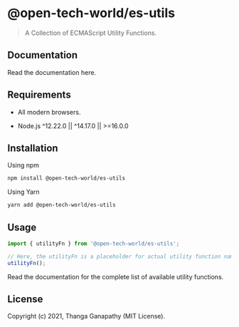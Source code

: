 # @open-tech-world/es-utils

> A Collection of ECMAScript Utility Functions.

## Documentation

Read the documentation here.

## Requirements

 - All modern browsers.

 - Node.js ^12.22.0 || ^14.17.0 || >=16.0.0


## Installation

Using npm
```sh
npm install @open-tech-world/es-utils
```
Using Yarn
```sh
yarn add @open-tech-world/es-utils
```

## Usage

```ts
import { utilityFn } from '@open-tech-world/es-utils';

// Here, the utilityFn is a placeholder for actual utility function name.
utilityFn(); 
```

Read the documentation for the complete list of available utility functions.

## License

Copyright (c) 2021, Thanga Ganapathy (MIT License).
